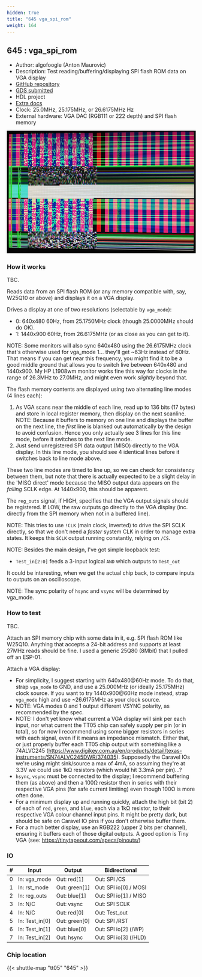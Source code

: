 ```yaml
---
hidden: true
title: "645 vga_spi_rom"
weight: 164
---
```


## 645 : vga_spi_rom

* Author: algofoogle (Anton Maurovic)
* Description: Test reading/buffering/displaying SPI flash ROM data on VGA display
* [GitHub repository](https://github.com/algofoogle/tt05-vga-spi-rom)
* [GDS submitted](https://github.com/algofoogle/tt05-vga-spi-rom/actions/runs/6747966458)
* HDL project
* [Extra docs](https://github.com/algofoogle/tt05-vga-spi-rom)
* Clock: 25.0MHz, 25.175MHz, or 26.6175MHz Hz
* External hardware: VGA DAC (RGB111 or 222 depth) and SPI flash memory

![picture](images/picture.jpg)

### How it works

TBC.

Reads data from an SPI flash ROM (or any memory compatible with, say, W25Q10 or above)
and displays it on a VGA display.

Drives a display at one of two resolutions (selectable by `vga_mode`):

* 0: 640x480 60Hz, from 25.1750MHz clock (though 25.0000MHz should do OK).
* 1: 1440x900 60Hz, from 26.6175MHz (or as close as you can get to it).

NOTE: Some monitors will also sync 640x480 using the 26.6175MHz clock that's otherwise
used for vga_mode 1... they'll get ~63Hz instead of 60Hz. That means if you can get
near this frequency, you might find it to be a good middle ground that allows you to
switch live between 640x480 and 1440x900. My HP L1908wm monitor works fine this way for
clocks in the range of 26.3MHz to 27.0MHz, and might even work *slightly* beyond that.

The flash memory contents are displayed using two alternating line modes (4 lines each):

1. As VGA scans near the middle of each line, read up to 136 bits (17 bytes) and
   store in local register memory, then display on the next scanline. NOTE:
   Because it buffers to memory on one line and displays the buffer on the next
   line, the *first* line is blanked out automatically by the design to avoid confusion.
   Hence you only actually see 3 lines for this line mode, before it switches to
   the next line mode.
2. Just send unregistered SPI data output (MISO) directly to the VGA display.
   In this line mode, you should see 4 identical lines before it switches back
   to line mode above.

These two line modes are timed to line up, so we can check for consistency between them,
but note that there is actually expected to be a slight delay in the 'MISO direct'
mode because the MISO output data appears on the *falling* SCLK edge.
At 1440x900, this should be apparent.

The `reg_outs` signal, if HIGH, specifies that the VGA output signals should be
registered. If LOW, the raw outputs go directly to the VGA display (inc. directly
from the SPI memory when not in a buffered line).

NOTE: This tries to use `!CLK` (main clock, inverted) to drive the SPI SCLK directly,
so that we don't need a *faster* system CLK in order to manage extra states. It keeps
this `SCLK` output running constantly, relying on `/CS`.

NOTE: Besides the main design, I've got simple loopback test:

* `Test_in[2:0]` feeds a 3-input logical `AND` which outputs to `Test_out`

It could be interesting, when we get the actual chip back, to compare inputs to outputs
on an oscilloscope.

NOTE: The sync polarity of `hsync` and `vsync` will be determined by vga_mode.


### How to test

TBC.

Attach an SPI memory chip with some data in it, e.g. SPI flash ROM like W25Q10.
Anything that accepts a 24-bit address and supports at least 27MHz reads should be fine.
I used a generic 25Q80 (8Mbit) that I pulled off an ESP-01.

Attach a VGA display:

* For simplicity, I suggest starting with 640x480@60Hz mode. To do that, strap `vga_mode` to GND,
  and use a 25.000MHz (or ideally 25.175MHz) clock source. If you want to try 1440x900@60Hz mode
  instead, strap `vga_mode` high and use ~26.6175MHz as your clock source.
* NOTE: VGA modes 0 and 1 output different VSYNC polarity, as recommended by the spec.
* NOTE: I don't yet know what current a VGA display will sink per each input, nor what current
  the TT05 chip can safely supply per pin (or in total), so for now I recommend using some
  bigger resistors in series with each signal, even if it means an impedance mismatch. Either
  that, or just properly buffer each TT05 chip output with something like a
  74ALVC245 (https://www.digikey.com.au/en/products/detail/texas-instruments/SN74ALVC245DWR/374035).
  Supposedly the Caravel IOs we're using might sink/source a max of 4mA, so assuming they're at
  3.3V we could use 1k&ohm; resistors (which would hit 3.3mA per pin)...?
* `hsync`, `vsync` must be connected to the display; I recommend buffering them (as above)
  and then a 100&ohm; resistor then in series with their respective VGA pins (for safe current
  limiting) even though 100&ohm; is more often done.
* For a minimum display up and running quickly, attach the high bit (bit 2) of each of
  `red`, `green`, and `blue`, each via a 1k&ohm; resistor, to their respective VGA colour
  channel input pins. It might be pretty dark, but should be safe on Caravel IO pins if you
  don't otherwise buffer them.
* For a much better display, use an RGB222 (upper 2 bits per channel), ensuring it buffers each of
  those digital outputs. A good option is Tiny VGA (see: https://tinytapeout.com/specs/pinouts/)


### IO

| # | Input        | Output       | Bidirectional      |
|---|--------------|--------------| -------------------|
| 0 | In: vga_mode  | Out: red[1] | Out: SPI /CS |
| 1 | In: rst_mode  | Out: green[1] | Out: SPI io[0] / MOSI |
| 2 | In: reg_outs  | Out: blue[1] | Out: SPI io[1] / MISO |
| 3 | In: N/C  | Out: vsync | Out: SPI SCLK |
| 4 | In: N/C  | Out: red[0] | Out: Test_out |
| 5 | In: Test_in[0]  | Out: green[0] | Out: SPI /RST |
| 6 | In: Test_in[1]  | Out: blue[0] | Out: SPI io[2] (/WP) |
| 7 | In: Test_in[2]  | Out: hsync | Out: SPI io[3] (/HLD) |

### Chip location

{{< shuttle-map "tt05" "645" >}}
